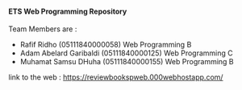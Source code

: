 #### ETS Web Programming Repository

Team Members are :
* Rafif Ridho (05111840000058) Web Programming B
* Adam Abelard Garibaldi (05111840000125) Web Programming C
* Muhamat Samsu DHuha (05111840000155) Web Programming B

link to the web : https://reviewbookspweb.000webhostapp.com/
